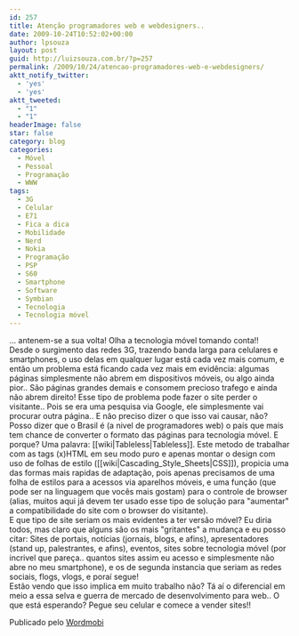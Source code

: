 ```yaml
---
id: 257
title: Atenção programadores web e webdesigners..
date: 2009-10-24T10:52:02+00:00
author: lpsouza
layout: post
guid: http://luizsouza.com.br/?p=257
permalink: /2009/10/24/atencao-programadores-web-e-webdesigners/
aktt_notify_twitter:
  - 'yes'
  - 'yes'
aktt_tweeted:
  - "1"
  - "1"
headerImage: false
star: false
category: blog
categories:
  - Móvel
  - Pessoal
  - Programação
  - WWW
tags:
  - 3G
  - Celular
  - E71
  - Fica a dica
  - Mobilidade
  - Nerd
  - Nokia
  - Programação
  - PSP
  - S60
  - Smartphone
  - Software
  - Symbian
  - Tecnologia
  - Tecnologia móvel
---
```

... antenem-se a sua volta! Olha a tecnologia móvel tomando conta!!    
Desde o surgimento das redes 3G, trazendo banda larga para celulares e smartphones, o uso delas em qualquer lugar está cada vez mais comum, e então um problema está ficando cada vez mais em evidência: algumas páginas simplesmente não abrem em dispositivos móveis, ou algo ainda pior.. São páginas grandes demais e consomem precioso trafego e ainda não abrem direito! Esse tipo de problema pode fazer o site perder o visitante.. Pois se era uma pesquisa via Google, ele simplesmente vai procurar outra página.. E não preciso dizer o que isso vai causar, não?    
Posso dizer que o Brasil é (a nivel de programadores web) o país que mais tem chance de converter o formato das páginas para tecnologia móvel. E porque? Uma palavra: [[wiki|Tableless|Tableless]]. Este metodo de trabalhar com as tags (x)HTML em seu modo puro e apenas montar o design com uso de folhas de estilo ([[wiki|Cascading\_Style\_Sheets|CSS]]), propicia uma das formas mais rapidas de adaptação, pois apenas precisamos de uma folha de estilos para a acessos via aparelhos móveis, e uma função (que pode ser na linguagem que vocês mais gostam) para o controle de browser (alias, muitos aqui já devem ter usado esse tipo de solução para "aumentar" a compatibilidade do site com o browser do visitante).    
E que tipo de site seriam os mais evidentes a ter versão móvel? Eu diria todos, mas claro que alguns são os mais "gritantes" a mudança e eu posso citar: Sites de portais, notícias (jornais, blogs, e afins), apresentadores (stand up, palestrantes, e afins), eventos, sites sobre tecnologia móvel (por incrivel que pareça.. quantos sites assim eu acesso e simplesmente não abre no meu smartphone), e os de segunda instancia que seriam as redes sociais, flogs, vlogs, e poraí segue!    
Estão vendo que isso implica em muito trabalho não? Tá aí o diferencial em meio a essa selva e guerra de mercado de desenvolvimento para web.. O que está esperando? Pegue seu celular e comece a vender sites!! 

Publicado pelo   [Wordmobi](http://wordmobi.googlecode.com)